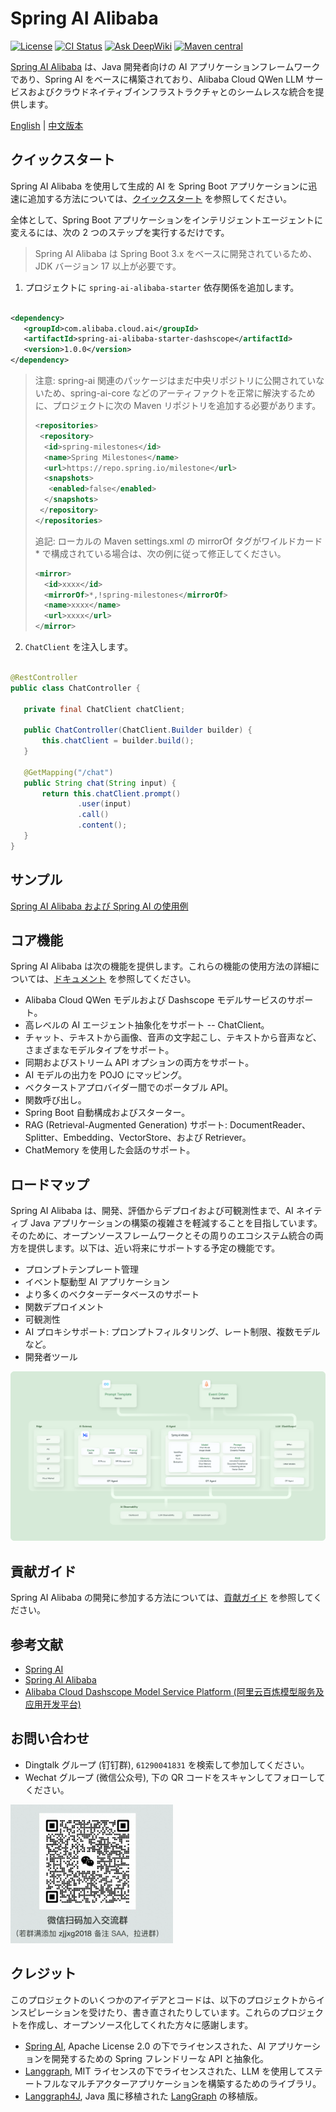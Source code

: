 # Spring AI Alibaba

[![License](https://img.shields.io/badge/license-Apache%202-4EB1BA.svg)](https://www.apache.org/licenses/LICENSE-2.0.html)
[![CI Status](https://github.com/alibaba/spring-ai-alibaba/workflows/%F0%9F%9B%A0%EF%B8%8F%20Build%20and%20Test/badge.svg)](https://github.com/alibaba/spring-ai-alibaba/actions?query=workflow%3A%22%F0%9F%9B%A0%EF%B8%8F+Build+and+Test%22)
[![Ask DeepWiki](https://deepwiki.com/badge.svg)](https://deepwiki.com/alibaba/spring-ai-alibaba)
[![Maven central](https://maven-badges.sml.io/maven-central/com.alibaba.cloud.ai/spring-ai-alibaba/badge.svg)](https://maven-badges.sml.io/maven-central/com.alibaba.cloud.ai/spring-ai-alibaba)

[Spring AI Alibaba](https://java2ai.com) は、Java 開発者向けの AI アプリケーションフレームワークであり、Spring AI
をベースに構築されており、Alibaba Cloud QWen LLM サービスおよびクラウドネイティブインフラストラクチャとのシームレスな統合を提供します。

[English](./README.md) | [中文版本](./README-zh.md)

## クイックスタート

Spring AI Alibaba を使用して生成的 AI を Spring Boot
アプリケーションに迅速に追加する方法については、[クイックスタート](https://java2ai.com/docs/dev/get-started/) を参照してください。

全体として、Spring Boot アプリケーションをインテリジェントエージェントに変えるには、次の 2 つのステップを実行するだけです。

> Spring AI Alibaba は Spring Boot 3.x をベースに開発されているため、JDK バージョン 17 以上が必要です。

1. プロジェクトに `spring-ai-alibaba-starter` 依存関係を追加します。

 ```xml

<dependency>
    <groupId>com.alibaba.cloud.ai</groupId>
    <artifactId>spring-ai-alibaba-starter-dashscope</artifactId>
    <version>1.0.0</version>
</dependency>
 ```

> 注意: spring-ai 関連のパッケージはまだ中央リポジトリに公開されていないため、spring-ai-core
> などのアーティファクトを正常に解決するために、プロジェクトに次の Maven リポジトリを追加する必要があります。
>
> ```xml
 > <repositories>
 >  <repository>
 >   <id>spring-milestones</id>
 >   <name>Spring Milestones</name>
 >   <url>https://repo.spring.io/milestone</url>
 >   <snapshots>
 >    <enabled>false</enabled>
 >   </snapshots>
 >  </repository>
 > </repositories>
 > ```
>
> 追記: ローカルの Maven settings.xml の mirrorOf タグがワイルドカード * で構成されている場合は、次の例に従って修正してください。
>
> ```xml
> <mirror>
>   <id>xxxx</id>
>   <mirrorOf>*,!spring-milestones</mirrorOf>
>   <name>xxxx</name>
>   <url>xxxx</url>
> </mirror>
> ```

2. `ChatClient` を注入します。

 ```java

@RestController
public class ChatController {

	private final ChatClient chatClient;

	public ChatController(ChatClient.Builder builder) {
		this.chatClient = builder.build();
	}

	@GetMapping("/chat")
	public String chat(String input) {
		return this.chatClient.prompt()
				.user(input)
				.call()
				.content();
	}
}
 ```

## サンプル

[Spring AI Alibaba および Spring AI の使用例](https://github.com/springaialibaba/spring-ai-alibaba-examples)

## コア機能

Spring AI Alibaba は次の機能を提供します。これらの機能の使用方法の詳細については、[ドキュメント](https://java2ai.com/)
を参照してください。

* Alibaba Cloud QWen モデルおよび Dashscope モデルサービスのサポート。
* 高レベルの AI エージェント抽象化をサポート -- ChatClient。
* チャット、テキストから画像、音声の文字起こし、テキストから音声など、さまざまなモデルタイプをサポート。
* 同期およびストリーム API オプションの両方をサポート。
* AI モデルの出力を POJO にマッピング。
* ベクターストアプロバイダー間でのポータブル API。
* 関数呼び出し。
* Spring Boot 自動構成およびスターター。
* RAG (Retrieval-Augmented Generation) サポート: DocumentReader、Splitter、Embedding、VectorStore、および Retriever。
* ChatMemory を使用した会話のサポート。

## ロードマップ

Spring AI Alibaba は、開発、評価からデプロイおよび可観測性まで、AI ネイティブ Java
アプリケーションの構築の複雑さを軽減することを目指しています。そのために、オープンソースフレームワークとその周りのエコシステム統合の両方を提供します。以下は、近い将来にサポートする予定の機能です。

* プロンプトテンプレート管理
* イベント駆動型 AI アプリケーション
* より多くのベクターデータベースのサポート
* 関数デプロイメント
* 可観測性
* AI プロキシサポート: プロンプトフィルタリング、レート制限、複数モデルなど。
* 開発者ツール

![ai-native-architecture](./docs/imgs/spring-ai-alibaba-arch.png)

## 貢献ガイド

Spring AI Alibaba の開発に参加する方法については、[貢献ガイド](./CONTRIBUTING.md) を参照してください。

## 参考文献

* [Spring AI](https://docs.spring.io/spring-ai/reference/index.html)
* [Spring AI Alibaba](https://java2ai.com/docs/dev/overview/)
* [Alibaba Cloud Dashscope Model Service Platform (阿里云百炼模型服务及应用开发平台)](https://help.aliyun.com/zh/model-studio/getting-started/what-is-model-studio/)

## お問い合わせ

* Dingtalk グループ (钉钉群), `61290041831` を検索して参加してください。
* Wechat グループ (微信公众号), 下の QR コードをスキャンしてフォローしてください。

<img src="./docs/imgs/wechat-account.png" style="width:260px;"/>

## クレジット

このプロジェクトのいくつかのアイデアとコードは、以下のプロジェクトからインスピレーションを受けたり、書き直されたりしています。これらのプロジェクトを作成し、オープンソース化してくれた方々に感謝します。

* [Spring AI](https://github.com/spring-projects/spring-ai), Apache License 2.0 の下でライセンスされた、AI
  アプリケーションを開発するための Spring フレンドリーな API と抽象化。
* [Langgraph](https://github.com/langchain-ai/langgraph), MIT ライセンスの下でライセンスされた、LLM
  を使用してステートフルなマルチアクターアプリケーションを構築するためのライブラリ。
* [Langgraph4J](https://github.com/bsorrentino/langgraph4j), Java
  風に移植された [LangGraph](https://github.com/langchain-ai/langgraph) の移植版。
